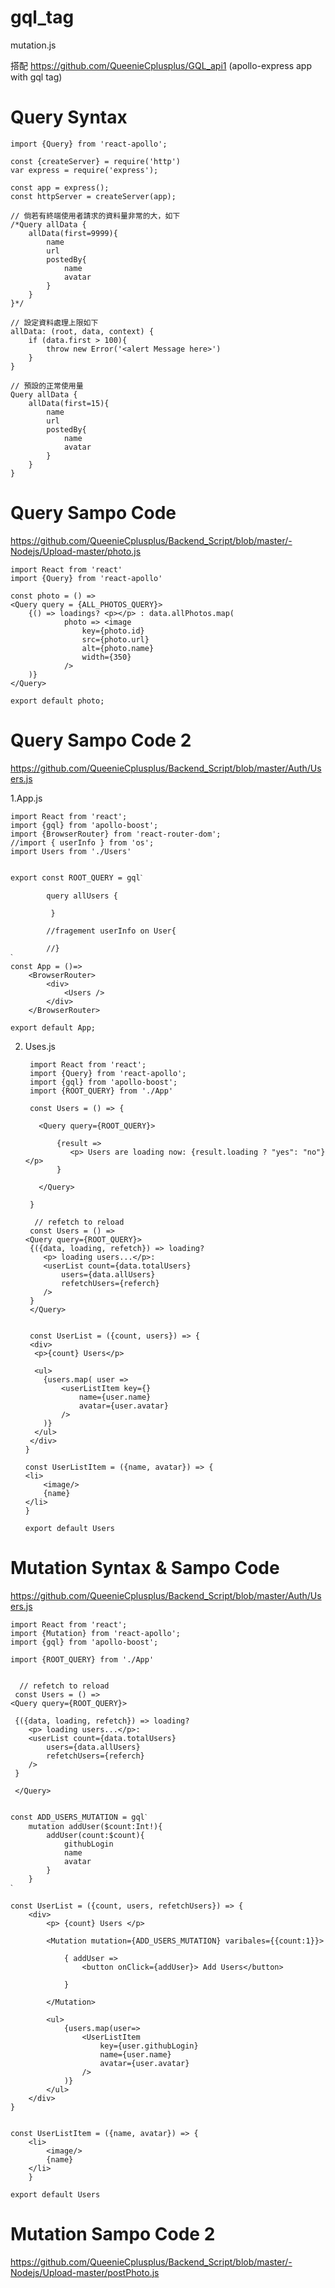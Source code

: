 # gql_tag

mutation.js 

搭配 https://github.com/QueenieCplusplus/GQL_api1 (apollo-express app with gql tag)


# Query Syntax

    import {Query} from 'react-apollo';

    const {createServer} = require('http')
    var express = require('express');

    const app = express();
    const httpServer = createServer(app);

    // 倘若有終端使用者請求的資料量非常的大，如下
    /*Query allData {
        allData(first=9999){
            name
            url
            postedBy{
                name
                avatar
            }
        }
    }*/

    // 設定資料處理上限如下
    allData: (root, data, context) {
        if (data.first > 100){
            throw new Error('<alert Message here>')
        }
    }
    
    // 預設的正常使用量
    Query allData {
        allData(first=15){
            name
            url
            postedBy{
                name
                avatar
            }
        }
    }

# Query Sampo Code

https://github.com/QueenieCplusplus/Backend_Script/blob/master/-Nodejs/Upload-master/photo.js

    import React from 'react'
    import {Query} from 'react-apollo'

    const photo = () => 
    <Query query = {ALL_PHOTOS_QUERY}> 
        {() => loadings? <p></p> : data.allPhotos.map(
                photo => <image
                    key={photo.id}
                    src={photo.url}
                    alt={photo.name}
                    width={350}
                />
        )}
    </Query>

    export default photo;
    
    
 # Query Sampo Code 2
 
 https://github.com/QueenieCplusplus/Backend_Script/blob/master/Auth/Users.js
 
 
 1.App.js
 
    import React from 'react';
    import {gql} from 'apollo-boost';
    import {BrowserRouter} from 'react-router-dom';
    //import { userInfo } from 'os';
    import Users from './Users'


    export const ROOT_QUERY = gqlˋ
    
            query allUsers {

             }

            //fragement userInfo on User{

            //}
    ˋ
    const App = ()=>
        <BrowserRouter>
            <div>
                <Users />
            </div>
        </BrowserRouter>

    export default App;
 
 
 2. Uses.js
 
         import React from 'react';
         import {Query} from 'react-apollo';
         import {gql} from 'apollo-boost';
         import {ROOT_QUERY} from './App'

         const Users = () => {

           <Query query={ROOT_QUERY}>

               {result =>
                  <p> Users are loading now: {result.loading ? "yes": "no"}</p>
               }

           </Query>

         }
         
          // refetch to reload
         const Users = () =>
        <Query query={ROOT_QUERY}>
         {({data, loading, refetch}) => loading? 
            <p> loading users...</p>:
            <userList count={data.totalUsers}
                users={data.allUsers}
                refetchUsers={referch}
            />
         }
         </Query>
         
         
         const UserList = ({count, users}) => {
         <div>
          <p>{count} Users</p>

          <ul>
            {users.map( user =>
                <userListItem key={}
                    name={user.name}
                    avatar={user.avatar}
                />
            )}
          </ul>
         </div>
        }
        
        const UserListItem = ({name, avatar}) => {
        <li>
            <image/>
            {name}
        </li>
        }
        
        export default Users

# Mutation Syntax & Sampo Code

https://github.com/QueenieCplusplus/Backend_Script/blob/master/Auth/Users.js

    import React from 'react';
    import {Mutation} from 'react-apollo';
    import {gql} from 'apollo-boost';
    
    import {ROOT_QUERY} from './App'

 
      // refetch to reload
     const Users = () =>
    <Query query={ROOT_QUERY}>
    
     {({data, loading, refetch}) => loading? 
        <p> loading users...</p>:
        <userList count={data.totalUsers}
            users={data.allUsers}
            refetchUsers={referch}
        />
     }
     
     </Query>


    const ADD_USERS_MUTATION = gqlˋ
        mutation addUser($count:Int!){
            addUser(count:$count){
                githubLogin
                name
                avatar
            }
        }
    ˋ

    const UserList = ({count, users, refetchUsers}) => {
        <div>
            <p> {count} Users </p>

            <Mutation mutation={ADD_USERS_MUTATION} varibales={{count:1}}>

                { addUser => 
                    <button onClick={addUser}> Add Users</button>

                }

            </Mutation>

            <ul>
                {users.map(user=>
                    <UserListItem
                        key={user.githubLogin}
                        name={user.name}
                        avatar={user.avatar}
                    />
                )}
            </ul>
        </div>
    }
    
   
    const UserListItem = ({name, avatar}) => {
        <li>
            <image/>
            {name}
        </li>
        }

    export default Users

# Mutation Sampo Code 2

https://github.com/QueenieCplusplus/Backend_Script/blob/master/-Nodejs/Upload-master/postPhoto.js
